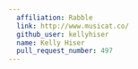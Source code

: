 ```yaml
---
  affiliation: Rabble
  link: http://www.musicat.co/
  github_user: kellyhiser
  name: Kelly Hiser
  pull_request_number: 497
---
```

